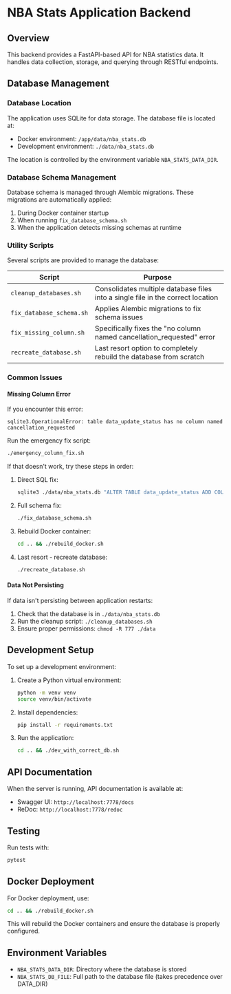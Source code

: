 # NBA Stats Application Backend

## Overview

This backend provides a FastAPI-based API for NBA statistics data. It handles data collection, storage, and querying through RESTful endpoints.

## Database Management

### Database Location

The application uses SQLite for data storage. The database file is located at:

- Docker environment: `/app/data/nba_stats.db`
- Development environment: `./data/nba_stats.db`

The location is controlled by the environment variable `NBA_STATS_DATA_DIR`.

### Database Schema Management

Database schema is managed through Alembic migrations. These migrations are automatically applied:

1. During Docker container startup
2. When running `fix_database_schema.sh`
3. When the application detects missing schemas at runtime

### Utility Scripts

Several scripts are provided to manage the database:

| Script | Purpose |
|--------|---------|
| `cleanup_databases.sh` | Consolidates multiple database files into a single file in the correct location |
| `fix_database_schema.sh` | Applies Alembic migrations to fix schema issues |
| `fix_missing_column.sh` | Specifically fixes the "no column named cancellation_requested" error |
| `recreate_database.sh` | Last resort option to completely rebuild the database from scratch |

### Common Issues

#### Missing Column Error

If you encounter this error:
```
sqlite3.OperationalError: table data_update_status has no column named cancellation_requested
```

Run the emergency fix script:
```bash
./emergency_column_fix.sh
```

If that doesn't work, try these steps in order:

1. Direct SQL fix:
   ```bash
   sqlite3 ./data/nba_stats.db "ALTER TABLE data_update_status ADD COLUMN cancellation_requested BOOLEAN NOT NULL DEFAULT 0;"
   ```

2. Full schema fix:
   ```bash
   ./fix_database_schema.sh
   ```

3. Rebuild Docker container:
   ```bash
   cd .. && ./rebuild_docker.sh
   ```

4. Last resort - recreate database:
   ```bash
   ./recreate_database.sh
   ```

#### Data Not Persisting

If data isn't persisting between application restarts:

1. Check that the database is in `./data/nba_stats.db`
2. Run the cleanup script: `./cleanup_databases.sh`
3. Ensure proper permissions: `chmod -R 777 ./data`

## Development Setup

To set up a development environment:

1. Create a Python virtual environment:
   ```bash
   python -m venv venv
   source venv/bin/activate
   ```

2. Install dependencies:
   ```bash
   pip install -r requirements.txt
   ```

3. Run the application:
   ```bash
   cd .. && ./dev_with_correct_db.sh
   ```

## API Documentation

When the server is running, API documentation is available at:
- Swagger UI: `http://localhost:7778/docs`
- ReDoc: `http://localhost:7778/redoc`

## Testing

Run tests with:
```bash
pytest
```

## Docker Deployment

For Docker deployment, use:
```bash
cd .. && ./rebuild_docker.sh
```

This will rebuild the Docker containers and ensure the database is properly configured.

## Environment Variables

- `NBA_STATS_DATA_DIR`: Directory where the database is stored
- `NBA_STATS_DB_FILE`: Full path to the database file (takes precedence over DATA_DIR)
